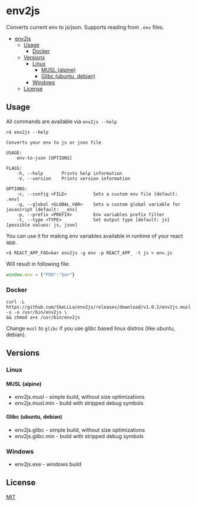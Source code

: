 # env2js
Converts current env to js/json. Supports reading from `.env` files.

- [env2js](#env2js)
  - [Usage](#usage)
    - [Docker](#docker)
  - [Versions](#versions)
    - [Linux](#linux)
      - [MUSL (alpine)](#musl-alpine)
      - [Glibc (ubuntu, debian)](#glibc-ubuntu-debian)
    - [Windows](#windows)
  - [License](#license)

## Usage

All commands are available via `env2js --help`

```
>$ env2js --help

Converts your env to js or json file

USAGE:
    env-to-json [OPTIONS]

FLAGS:
    -h, --help       Prints help information
    -V, --version    Prints version information

OPTIONS:
    -c, --config <FILE>          Sets a custom env file [default: .env]
    -g, --global <GLOBAL_VAR>    Sets a custom global variable for javascript [default: __env]
    -p, --prefix <PREFIX>        Env variables prefix filter
    -t, --type <TYPE>            Set output type [default: js]  [possible values: js, json]
```

You can use it for making env variables available in runtime of your react app.

```
>$ REACT_APP_FOO=bar env2js -g env -p REACT_APP_ -t js > env.js
```

Will result in following file:
```js
window.env = {"FOO":"bar"}
```

### Docker

```
curl -L https://github.com/SkeLLLa/env2js/releases/download/v1.0.2/env2js.musl.min -s -o /usr/bin/env2js \
&& chmod a+x /usr/bin/env2js
```

Change `musl` to `glibc` if you use glibc based linux distros (like ubuntu, debian).

## Versions

### Linux

#### MUSL (alpine)

* env2js.musl - simple build, without size optimizations
* env2js.musl.min - build with stripped debug symbols

#### Glibc (ubuntu, debian)

* env2js.glibc - simple build, without size optimizations
* env2js.glibc.min - build with stripped debug symbols

### Windows

* env2js.exe - windows build

## License

[MIT](./LICENSE)
